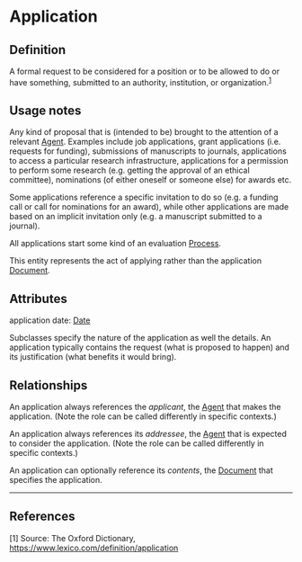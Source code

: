 # Application

## Definition
A formal request to be considered for a position or to be allowed to do or have something, submitted to an authority, institution, or organization.<sup>[1](#fn1)</sup>

## Usage notes
Any kind of proposal that is (intended to be) brought to the attention of a relevant [Agent](../entities/Agent.md).
Examples include job applications, grant applications (i.e. requests for funding), submissions of manuscripts to journals, applications to access a particular research infrastructure, applications for a permission to perform some research (e.g. getting the approval of an ethical committee), nominations (of either oneself or someone else) for awards etc.

Some applications reference a specific invitation to do so (e.g. a funding call or call for nominations for an award), while other applications are made based on an implicit invitation only (e.g. a manuscript submitted to a journal).

All applications start some kind of an evaluation [Process](../entities/Process.md).

This entity represents the act of applying rather than the application [Document](../entities/Document.md). 

## Attributes

application date: [Date](../datatypes/Date.md)

Subclasses specify the nature of the application as well the details. 
An application typically contains the request (what is proposed to happen) and its justification (what benefits it would bring).

## Relationships

An application always references the *applicant*, the [Agent](../entities/Agent.md) that makes the application. (Note the role can be called differently in specific contexts.)

An application always references its *addressee*, the [Agent](../entities/Agent.md) that is expected to consider the application. (Note the role can be called differently in specific contexts.)

An application can optionally reference its *contents*, the [Document](../entities/Document.md) that specifies the application.

---

## References
<a name="fn1">\[1\]</a> Source: The Oxford Dictionary, https://www.lexico.com/definition/application